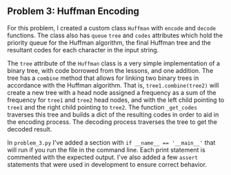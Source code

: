 ## Problem 3: Huffman Encoding  

For this problem, I created a custom class `Huffman` with `encode` and `decode` functions. The class also has `queue` `tree` and `codes` attributes which hold the priority queue for the Huffman algorithm, the final Huffman tree and the resultant codes for each character in the input string.

The `tree` attribute of the `Huffman` class is a very simple implementation of a binary tree, with code borrowed from the lessons, and one addition. The tree has a `combine` method that allows for linking two binary trees in accordance with the Huffman algorithm. That is, `tree1.combine(tree2)` will create a new tree with a head node assigned a frequency as a sum of the frequency for `tree1` and `tree2` head nodes, and with the left child pointing to `tree1` and the right child pointing to `tree2`. The function `_get_codes` traverses this tree and builds a dict of the resulting codes in order to aid in the encoding process. The decoding process traverses the tree to get the decoded result.

In `problem_3.py` I've added a section with `if __name__ == '__main__'` that will run if you run the file in the command line. Each print statement is commented with the expected output. I've also added a few `assert` statements that were used in development to ensure correct behavior.